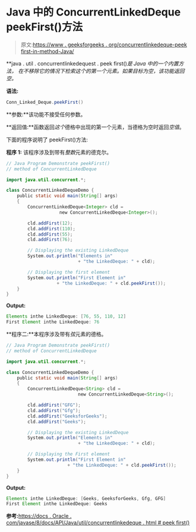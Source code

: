 # Java 中的 ConcurrentLinkedDeque peekFirst()方法

> 原文:[https://www . geeksforgeeks . org/concurrentlinkedeque-peek first-in-method-Java/](https://www.geeksforgeeks.org/concurrentlinkeddeque-peekfirst-method-in-java/)

**java . util . concurrentlinkedequest . peek first()**是 Java 中的一个内置方法，
在不移除它的情况下检索这个的第一个元素*。如果目标为空，该功能返回*空*。*

**语法:**

```java
Conn_Linked_Deque.peekFirst() 
```

**参数:**该功能不接受任何参数。

**返回值:**函数返回*这个*德格中出现的第一个元素，当德格为空时返回*空值*。

下面的程序说明了 peekFirst()方法:

**程序 1:** 该程序涉及到带有*整数*元素的德克尔。

```java
// Java Program Demonstrate peekFirst()
// method of ConcurrentLinkedDeque

import java.util.concurrent.*;

class ConcurrentLinkedDequeDemo {
    public static void main(String[] args)
    {
        ConcurrentLinkedDeque<Integer> cld =
                    new ConcurrentLinkedDeque<Integer>();

        cld.addFirst(12);
        cld.addFirst(110);
        cld.addFirst(55);
        cld.addFirst(76);

        // Displaying the existing LinkedDeque
        System.out.println("Elements in"
                           + "the LinkedDeque: " + cld);

        // Displaying the first element
        System.out.println("First Element in"
                   + "the LinkedDeque: " + cld.peekFirst());
    }
}
```

**Output:**

```java
Elements inthe LinkedDeque: [76, 55, 110, 12]
First Element inthe LinkedDeque: 76

```

**程序二:**本程序涉及带有*弦*元素的德格。

```java
// Java Program Demonstrate peekFirst()
// method of ConcurrentLinkedDeque

import java.util.concurrent.*;

class ConcurrentLinkedDequeDemo {
    public static void main(String[] args)
    {
        ConcurrentLinkedDeque<String> cld = 
                           new ConcurrentLinkedDeque<String>();

        cld.addFirst("GFG");
        cld.addFirst("Gfg");
        cld.addFirst("GeeksforGeeks");
        cld.addFirst("Geeks");

        // Displaying the existing LinkedDeque
        System.out.println("Elements in"
                           + "the LinkedDeque: " + cld);

        // Displaying the First element
        System.out.println("First Element in"
                       + "the LinkedDeque: " + cld.peekFirst());
    }
}
```

**Output:**

```java
Elements inthe LinkedDeque: [Geeks, GeeksforGeeks, Gfg, GFG]
First Element inthe LinkedDeque: Geeks

```

**参考:**[https://docs . Oracle . com/javase/8/docs/API/Java/util/concurrentlinkedeque . html # peek first()](https://docs.oracle.com/javase/8/docs/api/java/util/concurrent/ConcurrentLinkedDeque.html#peekFirst--)
